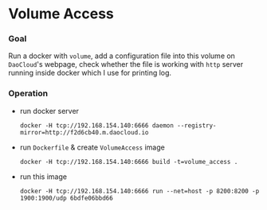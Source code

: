 # Volume Access

### Goal
  Run a docker with `volume`, add a configuration file into this volume on `DaoCloud`'s webpage, check whether the file is working with `http` server running inside docker which I use for printing log.

### Operation
  + run docker server <p>
  `docker -H tcp://192.168.154.140:6666 daemon --registry-mirror=http://f2d6cb40.m.daocloud.io`
  
  + run `Dockerfile` & create `VolumeAccess` image <p>
  `docker -H tcp://192.168.154.140:6666 build -t=volume_access .`
  
  + run this image <p>
  `docker -H tcp://192.168.154.140:6666 run --net=host -p 8200:8200 -p 1900:1900/udp 6bdfe06bbd66`
  
